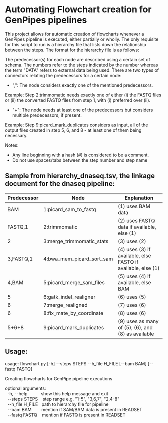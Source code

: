 # Automating Flowchart creation for GenPipes pipelines

This project allows for automatic creation of flowcharts whenever a GenPipes pipeline is executed, either partially or wholly. The only requisite for this script to run is a hierarchy file that lists down the relationship between the steps. The format for the hierarchy file is as follows:

The predecessor(s) for each node are described using a certain set of schema. The numbers refer to the steps indicated by the number whereas the term "DATA" refers to external data being used. There are two types of connectors relating the predecessors for a certain node:

 * ",": The node considers exactly one of the mentioned predecessors. 

Example: Step 2:trimmomatic needs exactly one of either (i) the FASTQ files or (ii) the converted FASTQ files from step 1, with (i) preferred over (ii).

* "+": The node needs at least one of the predecessors but considers multiple predecessors, if present.

Example: Step 9:picard_mark_duplicates considers as input, all of the output files created in step 5, 6, and 8 - at least one of them being necessary.

Notes:
* Any line beginning with a hash (#) is considered to be a comment.
* Do not use spaces/tabs between the step number and step name

## Sample from hierarchy_dnaseq.tsv, the linkage document for the dnaseq pipeline:

| Predecessor			|	Node							| Explanation		|
|	----------			|	----------						|	----------		|
| BAM					|	1:picard_sam_to_fastq			|	(1) uses BAM data	|
| FASTQ,1				|	2:trimmomatic					|	(2) uses FASTQ data if available, else (1)	|
| 2						|	3:merge_trimmomatic_stats		|	(3) uses (2)	|
| 3,FASTQ,1				|	4:bwa_mem_picard_sort_sam		|	(4) uses (3) if available, else FASTQ if available, else (1)	|
| 4,BAM					|	5:picard_merge_sam_files		|	(5) uses (4) if available, else BAM	|
| 5						|	6:gatk_indel_realigner			|	(6) uses (5)	|
| 6						|	7:merge_realigned				|	(7) uses (6)	|
| 6						|	8:fix_mate_by_coordinate		|	(8) uses (6)	|
| 5+6+8					|	9:picard_mark_duplicates		|	(9) uses as many of (5), (6), and (8) as available	|


## Usage:

usage: flowchart.py [-h] --steps STEPS --h_file H_FILE [--bam BAM]
                    [--fastq FASTQ]

Creating flowcharts for GenPipe pipeline executions

optional arguments: <br/>
&nbsp;&nbsp;-h, --help&nbsp;&nbsp;&nbsp;&nbsp;&nbsp;&nbsp;&nbsp;&nbsp;&nbsp;&nbsp;&nbsp;show this help message and exit <br/>
&nbsp;&nbsp;--steps STEPS&nbsp;&nbsp;&nbsp;&nbsp;step range e.g. "1-5", "3,6,7", "2,4-8" <br/>
&nbsp;&nbsp;--h_file H_FILE&nbsp;&nbsp;&nbsp;path to hierarchy file for pipeline <br/>
&nbsp;&nbsp;--bam BAM&nbsp;&nbsp;&nbsp;&nbsp;&nbsp;&nbsp;&nbsp;&nbsp;mention if SAM/BAM data is present in READSET <br/>
&nbsp;&nbsp;--fastq FASTQ&nbsp;&nbsp;&nbsp;&nbsp;mention if FASTQ is present in READSET <br/>